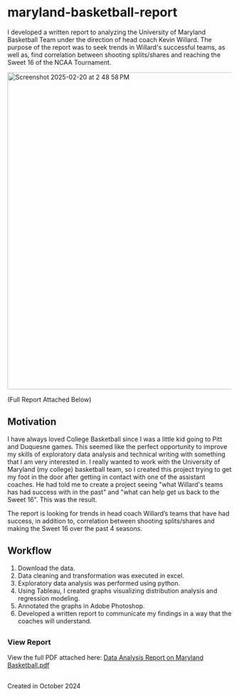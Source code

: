 # maryland-basketball-report

I developed a written report to analyzing the University of Maryland Basketball Team under the direction of head coach Kevin Willard. The purpose of the report was to seek trends in Willard's successful teams, as well as, find correlation between shooting splits/shares and reaching the Sweet 16 of the NCAA Tournament.

<img width="713" alt="Screenshot 2025-02-20 at 2 48 58 PM" src="https://github.com/user-attachments/assets/1927df23-9051-4b2c-b713-ef066f02f34f" />

(Full Report Attached Below)

## Motivation

I have always loved College Basketball since I was a little kid going to Pitt and Duquesne games. This seemed like the perfect opportunity to improve my skills of exploratory data analysis and technical writing with something that I am very interested in. I really wanted to work with the University of Maryland (my college) basketball team, so I created this project trying to get my foot in the door after getting in contact with one of the assistant coaches. He had told me to create a project seeing "what Willard's teams has had success with in the past" and "what can help get us back to the Sweet 16". This was the result.

The report is looking for trends in head coach Willard’s teams that have had success, in addition to, correlation between shooting splits/shares and making the Sweet 16 over the past 4 seasons.

## Workflow
1. Download the data.
2. Data cleaning and transformation was executed in excel.
3. Exploratory data analysis was performed using python.
4. Using Tableau, I created graphs visualizing distribution analysis and regression modeling.
5. Annotated the graphs in Adobe Photoshop.
6. Developed a written report to communicate my findings in a way that the coaches will understand.

##

### View Report

View the full PDF attached here:
[Data Analysis Report on Maryland Basketball.pdf](https://github.com/user-attachments/files/18887262/Data.Analysis.Report.on.Maryland.Basketball.pdf)


##

Created in October 2024
